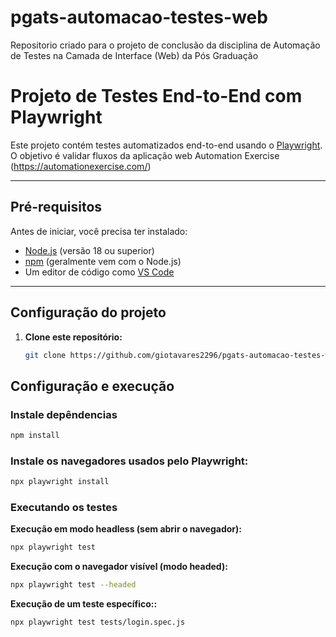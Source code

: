 # pgats-automacao-testes-web
Repositorio criado para o projeto de conclusão da disciplina de Automação de Testes na Camada de Interface (Web) da Pós Graduação

# Projeto de Testes End-to-End com Playwright

Este projeto contém testes automatizados end-to-end usando o [Playwright](https://playwright.dev/).  
O objetivo é validar fluxos da aplicação web Automation Exercise (https://automationexercise.com/)

---

## Pré-requisitos

Antes de iniciar, você precisa ter instalado:

- [Node.js](https://nodejs.org/) (versão 18 ou superior)
- [npm](https://www.npmjs.com/) (geralmente vem com o Node.js)
- Um editor de código como [VS Code](https://code.visualstudio.com/)

---

## Configuração do projeto

1. **Clone este repositório:**

   ```bash
   git clone https://github.com/giotavares2296/pgats-automacao-testes-web.git
   ```

## Configuração e execução

###  Instale depêndencias

```bash
npm install
```

### Instale os navegadores usados pelo Playwright:
```bash
npx playwright install
```

### Executando os testes

**Execução em modo headless (sem abrir o navegador):**
```bash
npx playwright test
```

**Execução com o navegador visível (modo headed):**
```bash
npx playwright test --headed
```

**Execução de um teste específico::**
```bash
npx playwright test tests/login.spec.js
```
